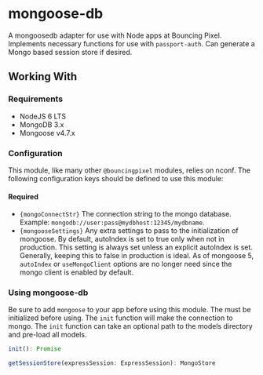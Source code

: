 # mongoose-db

A mongoosedb adapter for use with Node apps at Bouncing Pixel.
Implements necessary functions for use with `passport-auth`.
Can generate a Mongo based session store if desired.

## Working With

### Requirements

- NodeJS 6 LTS
- MongoDB 3.x
- Mongoose v4.7.x

### Configuration

This module, like many other `@bouncingpixel` modules, relies on nconf.
The following configuration keys should be defined to use this module:

#### Required
- `{mongoConnectStr}`
  The connection string to the mongo database. Example: `mongodb://user:pass@mydbhost:12345/mydbname`.
- `{mongooseSettings}`
  Any extra settings to pass to the initialization of mongoose. By default, autoIndex is set to true only when not in production.
  This setting is always set unless an explicit autoIndex is set. Generally, keeping this to false in production is ideal.
  As of mongoose 5, `autoIndex` or `useMongoClient` options are no longer need since the mongo client is enabled by default.

### Using mongoose-db

Be sure to add `mongoose` to your app before using this module.
The must be initialized before using. The `init` function will make the connection to mongo.
The `init` function can take an optional path to the models directory and pre-load all models.

```ts
init(): Promise

getSessionStore(expressSession: ExpressSession): MongoStore
```
